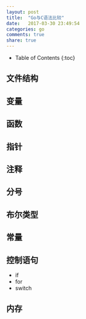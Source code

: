 ```yaml
---
layout: post
title:  "Go与C语法比较"
date:   2017-03-30 23:49:54
categories: go
comments: true
share: true
---
```


* Table of Contents
{:toc}

## 文件结构

## 变量

## 函数

## 指针

## 注释

## 分号

## 布尔类型

## 常量

## 控制语句
+ if
+ for
+ switch

## 内存
